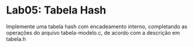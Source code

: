 # Lab05: Tabela Hash

Implemente uma tabela hash com encadeamento interno, completando as operações do arquivo tabela-modelo.c, de acordo com a descrição em tabela.h

